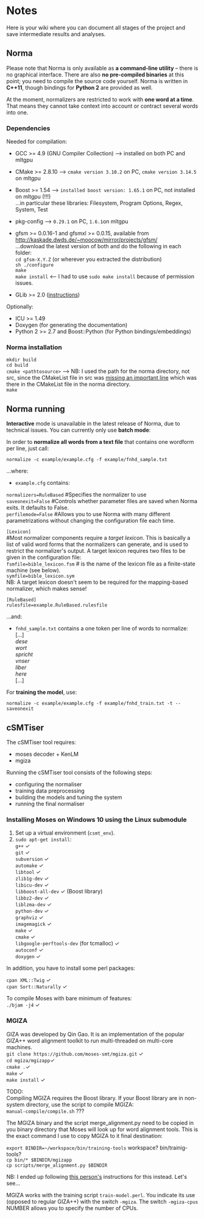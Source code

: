 # Notes
Here is your wiki where you can document all stages of the project and save intermediate results and analyses.

## Norma
Please note that Norma is only available as **a command-line utility** – there is no graphical interface. There are also **no pre-compiled binaries** at this point; you need to compile the source code yourself. Norma is written in **C++11**, though bindings for **Python 2** are provided as well.

At the moment, normalizers are restricted to work with **one word at a time**. That means they cannot take context into account or contract several words into one. 

### Dependencies

Needed for compilation:
* GCC >= 4.9 (GNU Compiler Collection) --> installed on both PC and mltgpu
* CMake >= 2.8.10  --> `cmake version 3.10.2` on PC, `cmake version 3.14.5` on mltgpu 
* Boost >= 1.54 --> `installed boost version: 1.65.1` on PC, not installed on mltgpu (!!!) <br>
 ...in particular these libraries: Filesystem, Program Options, Regex, System, Test
* pkg-config --> `0.29.1` on PC, `1.6.1`on mltgpu
* gfsm >= 0.0.16-1 and gfsmxl >= 0.0.15, available from http://kaskade.dwds.de/~moocow/mirror/projects/gfsm/<br>
...download the latest version of both and do the following in each folder:<br>
`cd gfsm-X.Y.Z`  (or wherever you extracted the distribution) <br>
`sh ./configure` <br>
`make` <br>
`make install` <-- I had to use `sudo make install` because of permission issues.<br> 
 
* GLib >= 2.0 ([instructions](https://programmer.help/blogs/ubuntu-18.04-install-glib-library-and-configure-codeblocks.html)) <br>

Optionally:<br>
* ICU >= 1.49
* Doxygen (for generating the documentation)
* Python 2 >= 2.7 and Boost::Python (for Python bindings/embeddings)

### Norma installation
`mkdir build` <br>
`cd build` <br>
`cmake <pathtosource>` --> NB: I used the path for the norma directory, not src, since the CMakeList file in src was [missing an important line](https://stackoverflow.com/questions/52255075/cmake-warning-dev-in-cmakelists-txt-no-cmake-minimum-required-command-is-pres) which was there in the CMakeList file in the norma directory.<br>
`make` <br>

## Norma running

**Interactive** mode is unavailable in the latest release of Norma, due to technical issues. You can currently only use **batch mode**:

In order to **normalize all words from a text file** that contains one wordform per line, just call:<br>

`normalize -c example/example.cfg -f example/fnhd_sample.txt`<br>

...where:<br>
* `example.cfg` contains:<br>

`normalizers=RuleBased` #Specifies the normalizer to use <br>
`saveonexit=False` #Controls whether parameter files are saved when Norma exits. It defaults to False. <br>
`perfilemode=False` #Allows you to use Norma with many different parametrizations without changing the configuration file each time.<br>

`[Lexicon]`<br>
#Most normalizer components require a *target lexicon*. This is basically a list of valid word forms that the normalizers can generate, and is used to restrict the normalizer's output. A target lexicon requires two files to be given in the configuration file:<br> 
`fsmfile=bible_lexicon.fsm` # is the name of the lexicon file as a finite-state machine (see below).<br>
`symfile=bible_lexicon.sym` <br>
NB: A target lexicon doesn't seem to be required for the mapping-based normalizer, which makes sense!

`[RuleBased]`<br>
`rulesfile=example.RuleBased.rulesfile`<br>

...and:<br>
* `fnhd_sample.txt` contains a one token per line of words to normalize:<br>
\[...\]<br>
*dese*<br>
*wort*<br>
*spricht*<br>
*vnser*<br>
*liber*<br>
*here*<br>
\[...\]

For **training the model**, use:

    normalize -c example/example.cfg -f example/fnhd_train.txt -t --saveonexit


## cSMTiser
The cSMTiser tool requires:<br>
* moses decoder + KenLM
* mgiza

Running the cSMTiser tool consists of the following steps:
* configuring the normaliser
* training data preprocessing
* building the models and tuning the system
* running the final normaliser

### Installing Moses on Windows 10 using the Linux submodule
1. Set up a virtual environment (`csmt_env`).<br>
2. `sudo apt-get install`:<br>
   `g++` ✓  <br>
   `git` ✓ <br>
   `subversion` ✓ <br>
   `automake` ✓ <br>
   `libtool` ✓ <br>
   `zlib1g-dev` ✓ <br>
   `libicu-dev` ✓ <br>
   `libboost-all-dev` ✓ (Boost library)<br>
   `libbz2-dev` ✓ <br>
   `liblzma-dev` ✓ <br>
   `python-dev` ✓ <br>
   `graphviz` ✓     <br>
   `imagemagick` ✓ <br>
   `make` ✓ <br>
   `cmake` ✓ <br>
   `libgoogle-perftools-dev` (for tcmalloc) ✓  <br>
   `autoconf` ✓ <br>
   `doxygen` ✓ <br>
   
In addition, you have to install some perl packages:

`cpan XML::Twig` ✓ <br>
`cpan Sort::Naturally` ✓ <br>

To compile Moses with bare minimum of features:<br>
`./bjam -j4` ✓
   
### MGIZA
GIZA was developed by Qin Gao. It is an implementation of the popular GIZA++ word alignment toolkit to run multi-threaded on multi-core machines.<br>
`git clone https://github.com/moses-smt/mgiza.git` ✓ <br>
`cd mgiza/mgizapp`✓ <br>
`cmake .`✓ <br>
`make` ✓ <br>
`make install` ✓ <br>

TODO:<br>
Compiling MGIZA requires the Boost library. If your Boost library are in non-system directory, use the script to compile MGIZA:<br>
`manual-compile/compile.sh` ??? <br>
   
The MGIZA binary and the script merge_alignment.py need to be copied in you binary directory that Moses will look up for word alignment tools. This is the exact command I use to copy MGIZA to it final destination:<br>

`export BINDIR=~/workspace/bin/training-tools` workspace? bin/trainig-tools? <br> 
`cp bin/* $BINDIR/mgizapp`<br> 
`cp scripts/merge_alignment.py $BINDIR` <br>

NB: I ended up following [this person's](https://danieltakeshi.github.io/2014/11/19/brain-dump-successfully-installing-and-running-the-moses-statistical-machine-translation-system/) instructions for this instead. Let's see...

MGIZA works with the training script `train-model.perl`. You indicate its use (opposed to regular GIZA++) with the switch `-mgiza`. The switch `-mgiza-cpus` NUMBER allows you to specify the number of CPUs. 
